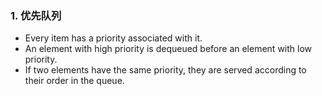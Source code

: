 



<h3 id='1'> 1. 优先队列 </h3>

- Every item has a priority associated with it.
- An element with high priority is dequeued before an element with low priority.
- If two elements have the same priority, they are served according to their order in the queue.
